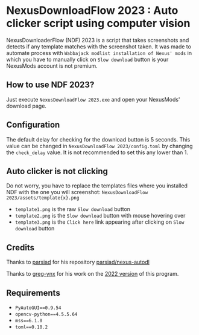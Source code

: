 # NexusDownloadFlow 2023 : Auto clicker script using computer vision

NexusDownloaderFlow (NDF) 2023 is a script that takes screenshots and detects if any template matches with the
screenshot taken. It was made to automate process with `Wabbajack modlist installation of Nexus' mods` in which
you have to manually click on `Slow download` button is your NexusMods account is not premium.

## How to use NDF 2023?

Just execute `NexusDownloadFlow 2023.exe` and open your NexusMods' download page.

## Configuration

The default delay for checking for the download button is 5 seconds. This value can be changed in `NexusDownloadFlow 2023/config.toml` by changing the `check_delay` value. It is not recommended to set this any lower than 1.

## Auto clicker is not clicking

Do not worry, you have to replace the templates files where you installed NDF with the one you will screenshot:
`NexusDownloadFlow 2023/assets/template{x}.png`

+ `template1.png` is the raw `Slow download` button
+ `template2.png` is the `Slow download` button with mouse hovering over
+ `template3.png` is the `Click here` link appearing after clicking on `Slow download` button

## Credits

Thanks to [parsiad](https://github.com/parsiad) for his repository [parsiad/nexus-autodl](https://github.com/parsiad/nexus-autodl)

Thanks to [greg-ynx](https://github.com/greg-ynx) for his work on the [2022 version](https://github.com/greg-ynx/NexusDownloadFlow-2022) of this program.

## Requirements

+ `PyAutoGUI==0.9.54`
+ `opencv-python==4.5.5.64`
+ `mss==6.1.0`
+ `toml==0.10.2`

